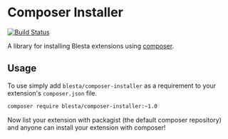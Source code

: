 # Composer Installer

[![Build Status](https://travis-ci.org/blesta/composer-installer.svg)](https://travis-ci.org/blesta/composer-installer)

A library for installing Blesta extensions using [composer](http://getcomposer.org).

## Usage

To use simply add `blesta/composer-installer` as a requirement to your extension's `composer.json` file.

```sh
composer require blesta/composer-installer:~1.0
```

Now list your extension with packagist (the default composer repository) and anyone can install your extension with composer!
